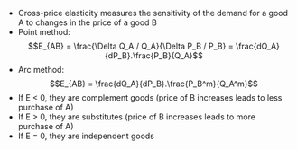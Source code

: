 - Cross-price elasticity measures the sensitivity of the demand for a good A to changes in the price of a good B
- Point method: $$E_{AB} = \frac{\Delta Q_A / Q_A}{\Delta P_B / P_B} = \frac{dQ_A}{dP_B}.\frac{P_B}{Q_A}$$
- Arc method: $$E_{AB} = \frac{dQ_A}{dP_B}.\frac{P_B^m}{Q_A^m}$$
- If E < 0, they are complement goods (price of B increases leads to less purchase of A)
- If E > 0, they are substitutes (price of B increases leads to more purchase of A)
- If E = 0, they are independent goods